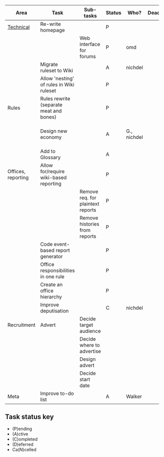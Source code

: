 | Area               | Task                                     | Sub-tasks                         | Status | Who?        | Deadline | Comments                          | Dependencies     |
|--------------------|------------------------------------------|-----------------------------------|--------|-------------|----------|-----------------------------------|------------------|
| [Technical](https://github.com/orgs/AgoraNomic/projects/1)          | Re-write homepage                        |                                   | P      |             |          |                                   |                  |
|                    |                                          | Web interface for forums          | P      | omd         |          |                                   |                  |
|                    | Migrate ruleset to Wiki                  |                                   | A      | nichdel     |          |                                   |                  |
|                    | Allow 'nesting' of rules in Wiki ruleset |                                   | P      |             |          |                                   |                  |
| Rules              | Rules rewrite (separate meat and bones)  |                                   | P      |             |          |                                   |                  |
|                    | Design new economy                       |                                   | A      | G., nichdel |          |        Currently writing a proto --nichdel                           |                  |
|                    | Add to Glossary                          |                                   | A      |             |          |                                   |                  |
| Offices, reporting | Allow for/require wiki-based reporting   |                                   | P      |             |          |                                   |                  |
|                    |                                          | Remove req. for plaintext reports | P      |             |          |                                   |                  |
|                    |                                          | Remove histories from reports     | P      |             |          |                                   |                  |
|                    | Code event-based report generator        |                                   | P      |             |          |                                   |                  |
|                    | Office responsibilities in one rule      |                                   | P      |             |          |                                   |                  |
|                    | Create an office hierarchy               |                                   | P      |             |          |                                   |                  |
|                    | Improve deputisation                     |                                   | C      | nichdel     |          |  |                  |
| Recruitment        | Advert                                   | Decide target audience            |        |             |          |                                   | Everything else? |
|                    |                                          | Decide where to advertise         |        |             |          |                                   |                  |
|                    |                                          | Design advert                     |        |             |          |                                   |                  |
|                    |                                          | Decide start date                 |        |             |          |                                   |                  |
| Meta               | Improve to-do list                       |                                   | A      | Walker      |          |                                   |                  |

## Task status key
* (P)ending
* (A)ctive
* (C)ompleted
* (D)eferred
* Ca(N)celled

